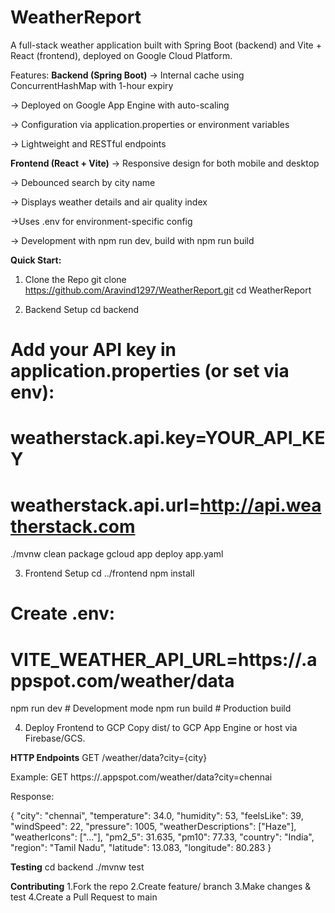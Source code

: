# WeatherReport
A full-stack weather application built with Spring Boot (backend) and Vite + React (frontend), deployed on Google Cloud Platform.

Features:
**Backend (Spring Boot)**
-> Internal cache using ConcurrentHashMap with 1-hour expiry

-> Deployed on Google App Engine with auto-scaling

-> Configuration via application.properties or environment variables

-> Lightweight and RESTful endpoints

**Frontend (React + Vite)**
-> Responsive design for both mobile and desktop

-> Debounced search by city name

-> Displays weather details and air quality index

->Uses .env for environment-specific config

-> Development with npm run dev, build with npm run build


**Quick Start:**

1. Clone the Repo
   git clone https://github.com/Aravind1297/WeatherReport.git
   cd WeatherReport

2. Backend Setup
   cd backend
  # Add your API key in application.properties (or set via env):
  # weatherstack.api.key=YOUR_API_KEY
  # weatherstack.api.url=http://api.weatherstack.com
  ./mvnw clean package
  gcloud app deploy app.yaml

3. Frontend Setup
   cd ../frontend
  npm install
  # Create .env:
  # VITE_WEATHER_API_URL=https://<your-app-id>.appspot.com/weather/data
  npm run dev         # Development mode
  npm run build       # Production build

4. Deploy Frontend to GCP
   Copy dist/ to GCP App Engine or host via Firebase/GCS.

**HTTP Endpoints**
GET /weather/data?city={city}

Example:
GET https://<your-app-id>.appspot.com/weather/data?city=chennai

Response:

{
  "city": "chennai",
  "temperature": 34.0,
  "humidity": 53,
  "feelsLike": 39,
  "windSpeed": 22,
  "pressure": 1005,
  "weatherDescriptions": ["Haze"],
  "weatherIcons": ["..."],
  "pm2_5": 31.635,
  "pm10": 77.33,
  "country": "India",
  "region": "Tamil Nadu",
  "latitude": 13.083,
  "longitude": 80.283
}

**Testing**
cd backend
./mvnw test


**Contributing**
1.Fork the repo
2.Create feature/<name> branch
3.Make changes & test
4.Create a Pull Request to main

